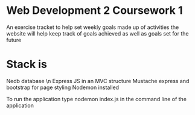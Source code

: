# Web Development 2 Coursework 1

An exercise tracket to help set weekly goals made up of activities
the website will help keep track of goals achieved as well as goals set for the future

# Stack is 
Nedb database \n 
Express JS in an MVC structure
Mustache express and bootstrap for page styling
Nodemon installed

To run the application type nodemon index.js in the command line of the application

